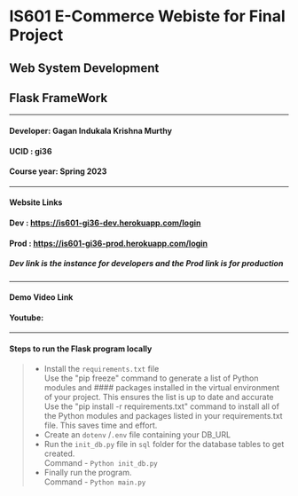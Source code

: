 # **IS601 E-Commerce Webiste for Final Project**
## **Web System Development** 
## **Flask FrameWork**
----------------------
#### **Developer**: Gagan Indukala Krishna Murthy
#### **UCID** : gi36 
#### **Course year**: Spring 2023

-------------------
#### **Website Links**
#### Dev : https://is601-gi36-dev.herokuapp.com/login
#### Prod : https://is601-gi36-prod.herokuapp.com/login
##### Dev link is the instance for developers and the Prod link is for production

-------------------
#### **Demo Video Link**
#### Youtube: 

-------------------
#### **Steps to run the Flask program locally**
>- Install the ```requirements.txt``` file\
Use the "pip freeze" command to generate a list of Python modules and #### packages installed in the virtual environment of your project. This ensures the list is up to date and accurate\
Use the "pip install -r requirements.txt" command to install all of the Python modules and packages listed in your requirements.txt file. This saves time and effort.
>- Create an ```dotenv``` /```.env``` file containing your DB_URL
>- Run the ```init_db.py``` file in ```sql``` folder for the database tables to get created.\
 Command - ```Python init_db.py```
 > - Finally run the program.\
 Command - ```Python main.py```